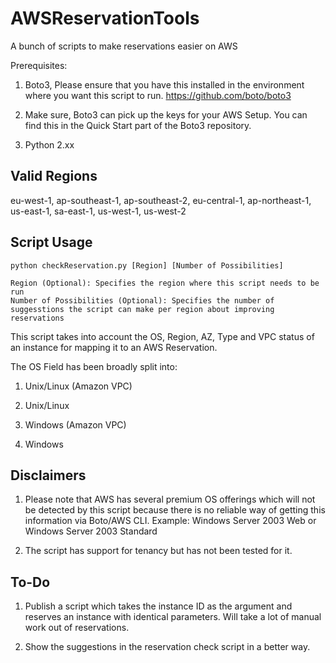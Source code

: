 # AWSReservationTools
A bunch of scripts to make reservations easier on AWS

Prerequisites:

1. Boto3, Please ensure that you have this installed in the environment where you want this script to run. https://github.com/boto/boto3 

2. Make sure, Boto3 can pick up the keys for your AWS Setup. You can find this in the Quick Start part of the Boto3 repository.

3. Python 2.xx

Valid Regions
------------- 
eu-west-1, ap-southeast-1, ap-southeast-2, eu-central-1, ap-northeast-1, us-east-1, sa-east-1, us-west-1, us-west-2

Script Usage
------------- 
```
python checkReservation.py [Region] [Number of Possibilities]

Region (Optional): Specifies the region where this script needs to be run
Number of Possibilities (Optional): Specifies the number of suggesstions the script can make per region about improving reservations
```
This script takes into account the OS, Region, AZ, Type and VPC status of an instance for mapping it to an AWS Reservation.

The OS Field has been broadly split into:

1. Unix/Linux (Amazon VPC)

2. Unix/Linux

3. Windows (Amazon VPC)

4. Windows

Disclaimers
-------------

1. Please note that AWS has several premium OS offerings which will not be detected by this script because there is no reliable way of getting this information via Boto/AWS CLI. Example:
Windows Server 2003 Web or Windows Server 2003 Standard

2. The script has support for tenancy but has not been tested for it.

To-Do
-------------

1. Publish a script which takes the instance ID as the argument and reserves an instance with identical parameters. Will take a lot of manual work out of reservations.

2. Show the suggestions in the reservation check script in a better way.